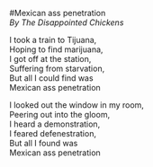#Mexican ass penetration  
*By The Disappointed Chickens*  
  
I took a train to Tijuana,  
Hoping to find marijuana,  
I got off at the station,  
Suffering from starvation,  
But all I could find was  
Mexican ass penetration  

I looked out the window in my room,  
Peering out into the gloom,  
I heard a demonstration,  
I feared defenestration,  
But all I found was  
Mexican ass penetration  